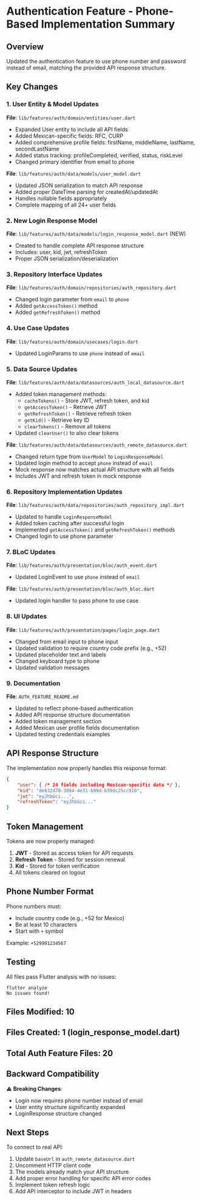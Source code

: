 # Authentication Feature - Phone-Based Implementation Summary

## Overview
Updated the authentication feature to use phone number and password instead of email, matching the provided API response structure.

## Key Changes

### 1. User Entity & Model Updates
**File**: `lib/features/auth/domain/entities/user.dart`
- Expanded User entity to include all API fields
- Added Mexican-specific fields: RFC, CURP
- Added comprehensive profile fields: firstName, middleName, lastName, secondLastName
- Added status tracking: profileCompleted, verified, status, riskLevel
- Changed primary identifier from email to phone

**File**: `lib/features/auth/data/models/user_model.dart`
- Updated JSON serialization to match API response
- Added proper DateTime parsing for createdAt/updatedAt
- Handles nullable fields appropriately
- Complete mapping of all 24+ user fields

### 2. New Login Response Model
**File**: `lib/features/auth/data/models/login_response_model.dart` (NEW)
- Created to handle complete API response structure
- Includes: user, kid, jwt, refreshToken
- Proper JSON serialization/deserialization

### 3. Repository Interface Updates
**File**: `lib/features/auth/domain/repositories/auth_repository.dart`
- Changed login parameter from `email` to `phone`
- Added `getAccessToken()` method
- Added `getRefreshToken()` method

### 4. Use Case Updates
**File**: `lib/features/auth/domain/usecases/login.dart`
- Updated LoginParams to use `phone` instead of `email`

### 5. Data Source Updates

**File**: `lib/features/auth/data/datasources/auth_local_datasource.dart`
- Added token management methods:
  - `cacheTokens()` - Store JWT, refresh token, and kid
  - `getAccessToken()` - Retrieve JWT
  - `getRefreshToken()` - Retrieve refresh token
  - `getKid()` - Retrieve key ID
  - `clearTokens()` - Remove all tokens
- Updated `clearUser()` to also clear tokens

**File**: `lib/features/auth/data/datasources/auth_remote_datasource.dart`
- Changed return type from `UserModel` to `LoginResponseModel`
- Updated login method to accept `phone` instead of `email`
- Mock response now matches actual API structure with all fields
- Includes JWT and refresh token in mock response

### 6. Repository Implementation Updates
**File**: `lib/features/auth/data/repositories/auth_repository_impl.dart`
- Updated to handle `LoginResponseModel`
- Added token caching after successful login
- Implemented `getAccessToken()` and `getRefreshToken()` methods
- Changed login to use phone parameter

### 7. BLoC Updates

**File**: `lib/features/auth/presentation/bloc/auth_event.dart`
- Updated LoginEvent to use `phone` instead of `email`

**File**: `lib/features/auth/presentation/bloc/auth_bloc.dart`
- Updated login handler to pass phone to use case

### 8. UI Updates
**File**: `lib/features/auth/presentation/pages/login_page.dart`
- Changed from email input to phone input
- Updated validation to require country code prefix (e.g., +52)
- Updated placeholder text and labels
- Changed keyboard type to phone
- Updated validation messages

### 9. Documentation
**File**: `AUTH_FEATURE_README.md`
- Updated to reflect phone-based authentication
- Added API response structure documentation
- Added token management section
- Added Mexican user profile fields documentation
- Updated testing credentials examples

## API Response Structure

The implementation now properly handles this response format:
```json
{
    "user": { /* 24 fields including Mexican-specific data */ },
    "kid": "de632d78-3084-4e31-b99d-b39dc25cc910",
    "jwt": "eyJhbGci...",
    "refreshToken": "eyJhbGci..."
}
```

## Token Management

Tokens are now properly managed:
1. **JWT** - Stored as access token for API requests
2. **Refresh Token** - Stored for session renewal
3. **Kid** - Stored for token verification
4. All tokens cleared on logout

## Phone Number Format

Phone numbers must:
- Include country code (e.g., +52 for Mexico)
- Be at least 10 characters
- Start with `+` symbol

Example: `+529991234567`

## Testing

All files pass Flutter analysis with no issues:
```
flutter analyze
No issues found!
```

## Files Modified: 10
## Files Created: 1 (login_response_model.dart)
## Total Auth Feature Files: 20

## Backward Compatibility

⚠️ **Breaking Changes**:
- Login now requires phone number instead of email
- User entity structure significantly expanded
- LoginResponse structure changed

## Next Steps

To connect to real API:
1. Update `baseUrl` in `auth_remote_datasource.dart`
2. Uncomment HTTP client code
3. The models already match your API structure
4. Add proper error handling for specific API error codes
5. Implement token refresh logic
6. Add API interceptor to include JWT in headers
